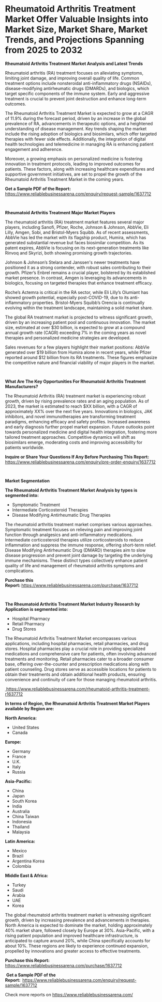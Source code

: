 <p><h1>Rheumatoid Arthritis Treatment Market Offer Valuable Insights into Market Size, Market Share, Market Trends, and Projections Spanning from 2025 to 2032</h1></p><p><strong>Rheumatoid Arthritis Treatment Market Analysis and Latest Trends</strong></p>
<p><p>Rheumatoid arthritis (RA) treatment focuses on alleviating symptoms, limiting joint damage, and improving overall quality of life. Common treatment options include nonsteroidal anti-inflammatory drugs (NSAIDs), disease-modifying antirheumatic drugs (DMARDs), and biologics, which target specific components of the immune system. Early and aggressive treatment is crucial to prevent joint destruction and enhance long-term outcomes.</p><p>The Rheumatoid Arthritis Treatment Market is expected to grow at a CAGR of 11.9% during the forecast period, driven by an increase in the global prevalence of RA, advancements in therapeutic options, and a heightened understanding of disease management. Key trends shaping the market include the rising adoption of biologics and biosimilars, which offer targeted therapies with fewer side effects. Additionally, the integration of digital health technologies and telemedicine in managing RA is enhancing patient engagement and adherence. </p><p>Moreover, a growing emphasis on personalized medicine is fostering innovation in treatment protocols, leading to improved outcomes for patients. These factors, along with increasing healthcare expenditures and supportive government initiatives, are set to propel the growth of the Rheumatoid Arthritis Treatment Market in the coming years.</p></p>
<p><strong>Get a Sample PDF of the Report:&nbsp;</strong> <a href="https://www.reliablebusinessarena.com/enquiry/request-sample/1637712?utm_campaign=2678&utm_medium=2&utm_source=Github&utm_content=ia&utm_term=05032025&utm_id=rheumatoid-arthritis-treatment">https://www.reliablebusinessarena.com/enquiry/request-sample/1637712</a></p>
<p>&nbsp;</p>
<p><strong>Rheumatoid Arthritis Treatment Major Market Players</strong></p>
<p><p>The rheumatoid arthritis (RA) treatment market features several major players, including Sanofi, Pfizer, Roche, Johnson & Johnson, AbbVie, Eli Lilly, Amgen, Sobi, and Bristol-Myers Squibb. As of recent assessments, AbbVie has led the market with its flagship product, Humira, which has generated substantial revenue but faces biosimilar competition. As its patent expires, AbbVie is focusing on its next-generation treatments like Rinvoq and Skyrizi, both showing promising growth trajectories.</p><p>Johnson & Johnson’s Stelara and Janssen's newer treatments have positioned it as a strong contender, with robust sales contributing to their growth. Pfizer’s Enbrel remains a crucial player, bolstered by its established market presence. In contrast, Amgen is leveraging its advancements in biologics, focusing on targeted therapies that enhance treatment efficacy.</p><p>Roche’s Actemra is critical in the RA sector, while Eli Lilly’s Olumiant has showed growth potential, especially post-COVID-19, due to its anti-inflammatory properties. Bristol-Myers Squibb’s Orencia is continually evolving within the treatment landscape, maintaining a solid market share.</p><p>The global RA treatment market is projected to witness significant growth, driven by an increasing patient pool and continuous innovation. The market size, estimated at over $30 billion, is expected to grow at a compound annual growth rate (CAGR) exceeding 7% in the coming years as novel therapies and personalized medicine strategies are developed.</p><p>Sales revenues for a few players highlight their market positions: AbbVie generated over $19 billion from Humira alone in recent years, while Pfizer reported around $12 billion from its RA treatments. These figures emphasize the competitive nature and financial viability of major players in the market.</p></p>
<p>&nbsp;</p>
<p><strong>What Are The Key Opportunities For Rheumatoid Arthritis Treatment Manufacturers?</strong></p>
<p><p>The Rheumatoid Arthritis (RA) treatment market is experiencing robust growth, driven by rising prevalence rates and an aging population. As of 2023, the market is estimated to reach $XX billion, with a CAGR of approximately XX% over the next five years. Innovations in biologics, JAK inhibitors, and novel immunotherapies are transforming treatment paradigms, enhancing efficacy and safety profiles. Increased awareness and early diagnosis further propel market expansion. Future outlooks point towards personalized medicine and digital health integration, fostering more tailored treatment approaches. Competitive dynamics will shift as biosimilars emerge, moderating costs and improving accessibility for patients worldwide.</p></p>
<p><strong>Inquire or Share Your Questions If Any Before Purchasing This Report:</strong> <a href="https://www.reliablebusinessarena.com/enquiry/pre-order-enquiry/1637712?utm_campaign=2678&utm_medium=2&utm_source=Github&utm_content=ia&utm_term=05032025&utm_id=rheumatoid-arthritis-treatment">https://www.reliablebusinessarena.com/enquiry/pre-order-enquiry/1637712</a></p>
<p>&nbsp;</p>
<p><strong>Market Segmentation</strong></p>
<p><strong>The Rheumatoid Arthritis Treatment Market Analysis by types is segmented into:</strong></p>
<p><ul><li>Symptomatic Treatment</li><li>Intermediate Corticosteroid Therapies</li><li>Disease Modifying Antirheumatic Drug Therapies</li></ul></p>
<p><p>The rheumatoid arthritis treatment market comprises various approaches. Symptomatic treatment focuses on relieving pain and improving joint function through analgesics and anti-inflammatory medications. Intermediate corticosteroid therapies utilize corticosteroids to reduce inflammation and suppress the immune response, offering short-term relief. Disease Modifying Antirheumatic Drug (DMARD) therapies aim to slow disease progression and prevent joint damage by targeting the underlying immune mechanisms. These distinct types collectively enhance patient quality of life and management of rheumatoid arthritis symptoms and complications.</p></p>
<p><strong>Purchase this Report:&nbsp;</strong><a href="https://www.reliablebusinessarena.com/purchase/1637712?utm_campaign=2678&utm_medium=2&utm_source=Github&utm_content=ia&utm_term=05032025&utm_id=rheumatoid-arthritis-treatment">https://www.reliablebusinessarena.com/purchase/1637712</a></p>
<p>&nbsp;</p>
<p><strong>The Rheumatoid Arthritis Treatment Market Industry Research by Application is segmented into:</strong></p>
<p><ul><li>Hospital Pharmacy</li><li>Retail Pharmacy</li><li>Drug Stores</li></ul></p>
<p><p>The Rheumatoid Arthritis Treatment Market encompasses various applications, including hospital pharmacies, retail pharmacies, and drug stores. Hospital pharmacies play a crucial role in providing specialized medications and comprehensive care for patients, often involving advanced treatments and monitoring. Retail pharmacies cater to a broader consumer base, offering over-the-counter and prescription medications along with patient counseling. Drug stores serve as accessible locations for patients to obtain their treatments and obtain additional health products, ensuring convenience and continuity of care for those managing rheumatoid arthritis.</p></p>
<p><a href="https://www.reliablebusinessarena.com/rheumatoid-arthritis-treatment-r1637712?utm_campaign=2678&utm_medium=2&utm_source=Github&utm_content=ia&utm_term=05032025&utm_id=rheumatoid-arthritis-treatment">&nbsp;https://www.reliablebusinessarena.com/rheumatoid-arthritis-treatment-r1637712</a></p>
<p><strong>In terms of Region, the Rheumatoid Arthritis Treatment Market Players available by Region are:</strong></p>
<p>
    <p> <strong> North America: </strong>
        <ul>
            <li>United States</li>
            <li>Canada</li>
        </ul>
        </p> 
    <p> <strong> Europe: </strong>
        <ul>
            <li>Germany</li>
            <li>France</li>
            <li>U.K.</li>
            <li>Italy</li>
            <li>Russia</li>
        </ul>
        </p> 
    <p> <strong> Asia-Pacific: </strong>
        <ul>
            <li>China</li>
            <li>Japan</li>
            <li>South Korea</li>
            <li>India</li>
            <li>Australia</li>
            <li>China Taiwan</li>
            <li>Indonesia</li>
            <li>Thailand</li>
            <li>Malaysia</li>
        </ul>
        </p> 
    <p> <strong> Latin America: </strong>
        <ul>
            <li>Mexico</li>
            <li>Brazil</li>
            <li>Argentina Korea</li>
            <li>Colombia</li>
        </ul>
        </p> 
    <p> <strong> Middle East & Africa: </strong>
        <ul>
            <li>Turkey</li>
            <li>Saudi</li>
            <li>Arabia</li>
            <li>UAE</li>
            <li>Korea</li>
        </ul>
    </p>
    </p>
<p><p>The global rheumatoid arthritis treatment market is witnessing significant growth, driven by increasing prevalence and advancements in therapies. North America is expected to dominate the market, holding approximately 40% market share, followed closely by Europe at 30%. Asia-Pacific, with a rising patient population and improved healthcare infrastructure, is anticipated to capture around 20%, while China specifically accounts for about 10%. These regions are likely to experience continued expansion, propelled by innovations and greater access to effective treatments.</p></p>
<p><strong>Purchase this Report: </strong><a href="https://www.reliablebusinessarena.com/purchase/1637712?utm_campaign=2678&utm_medium=2&utm_source=Github&utm_content=ia&utm_term=05032025&utm_id=rheumatoid-arthritis-treatment">https://www.reliablebusinessarena.com/purchase/1637712</a></p>
<p>&nbsp;<strong>Get a Sample PDF of the Report:&nbsp;&nbsp;</strong><a href="https://www.reliablebusinessarena.com/enquiry/request-sample/1637712?utm_campaign=2678&utm_medium=2&utm_source=Github&utm_content=ia&utm_term=05032025&utm_id=rheumatoid-arthritis-treatment">https://www.reliablebusinessarena.com/enquiry/request-sample/1637712</a></p>
<p><strong></strong></p>
<p>Check more reports on <a href="https://www.reliablebusinessarena.com/?utm_campaign=2678&utm_medium=2&utm_source=Github&utm_content=ia&utm_term=05032025&utm_id=rheumatoid-arthritis-treatment">https://www.reliablebusinessarena.com/</a></p>
